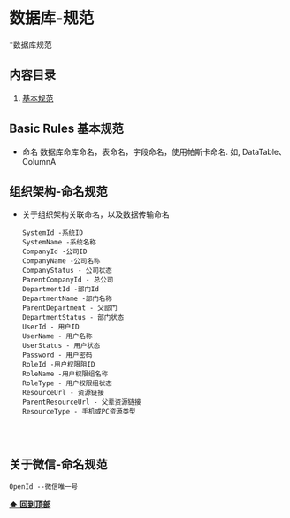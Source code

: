 # 数据库-规范

*数据库规范

## 内容目录

  1. [基本规范](#basic-rules-基本规范)


## Basic Rules 基本规范
  - 命名
    数据库命库命名，表命名，字段命名，使用帕斯卡命名. 如, DataTable、 ColumnA
## 组织架构-命名规范
  - 关于组织架构关联命名，以及数据传输命名
    ```
    SystemId -系统ID
    SystemName -系统名称
    CompanyId -公司ID
    CompanyName -公司名称
    CompanyStatus - 公司状态 
    ParentCompanyId - 总公司
    DepartmentId -部门Id
    DepartmentName -部门名称
    ParentDepartment - 父部门
    DepartmentStatus - 部门状态
    UserId - 用户ID
    UserName - 用户名称
    UserStatus - 用户状态
    Password - 用户密码
    RoleId -用户权限阻ID
    RoleName -用户权限组名称
    RoleType - 用户权限组状态
    ResourceUrl - 资源链接
    ParentResourceUrl - 父辈资源链接
    ResourceType - 手机或PC资源类型
    
    
   
    
    ```
## 关于微信-命名规范
  ```
  OpenId --微信唯一号
  ```

**[⬆ 回到顶部](#内容目录)**
